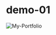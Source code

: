 # demo-01
![My-Portfolio](https://github.com/Freelancer-Tuhin/demo-01/assets/143000651/baacd335-8fb9-475f-a91a-ca6b9f7d3ca0)
